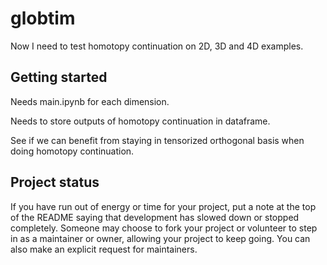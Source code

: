 # globtim


Now I need to test homotopy continuation on 2D, 3D and 4D examples.

## Getting started

Needs main.ipynb for each dimension.

Needs to store outputs of homotopy continuation in dataframe.

See if we can benefit from staying in tensorized orthogonal basis when doing homotopy continuation.

## Project status

If you have run out of energy or time for your project, put a note at the top of the README saying that development has slowed down or stopped completely. Someone may choose to fork your project or volunteer to step in as a maintainer or owner, allowing your project to keep going. You can also make an explicit request for maintainers.